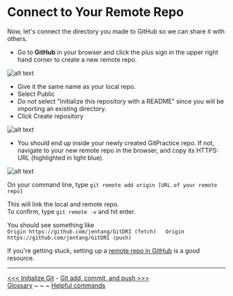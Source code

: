 # Connect to Your Remote Repo

Now, let's connect the directory you made to GitHub so we can share it with others.

- Go to **GitHub** in your browser and click the plus sign in the upper right hand corner to create a new remote repo. 

![alt text][addrepo]

[addrepo]: https://github.com/jentang/GitDRI/blob/master/images/addrepo.png "you can find the plus sign button to add a repo on the top right of github"

- Give it the same name as your local repo. 
- Select Public 
- *Do not* select "Initialize this repository with a README" since you will be importing an existing directory.
- Click Create repository

![alt text][createrepo]

[createrepo]: https://github.com/jentang/GitDRI/blob/master/images/createrepo.png "what it should look like when you are creating your repo"

- You should end up inside your newly created GitPractice repo. If not, navigate to your new remote repo in the browser, and copy its HTTPS: URL (highlighted in light blue).

![alt text][github URL]

[github URL]: https://github.com/jentang/GitDRI/blob/master/images/github%20URL.png "URL is in the browser"

On your command line, type `git remote add origin [URL of your remote repo]` 

This will link the local and remote repo.  
To confirm, type `git remote -v` and hit enter.

You should see something like  
`Origin https://github.com/jentang/GitDRI (fetch)  
Origin https://github.com/jentang/GitDRI (push)`

If you're getting stuck, setting up a [remote repo in GitHub](https://help.github.com/articles/adding-an-existing-project-to-github-using-the-command-line/) is a good resource.

---
[<<< Initialize Git](gitinit.md) - [Git add, commit, and push >>>](gitaction.md)  
[Glossary](glossary.md) ~ ~ ~ [Helpful commands](helpfulcommands.md)
